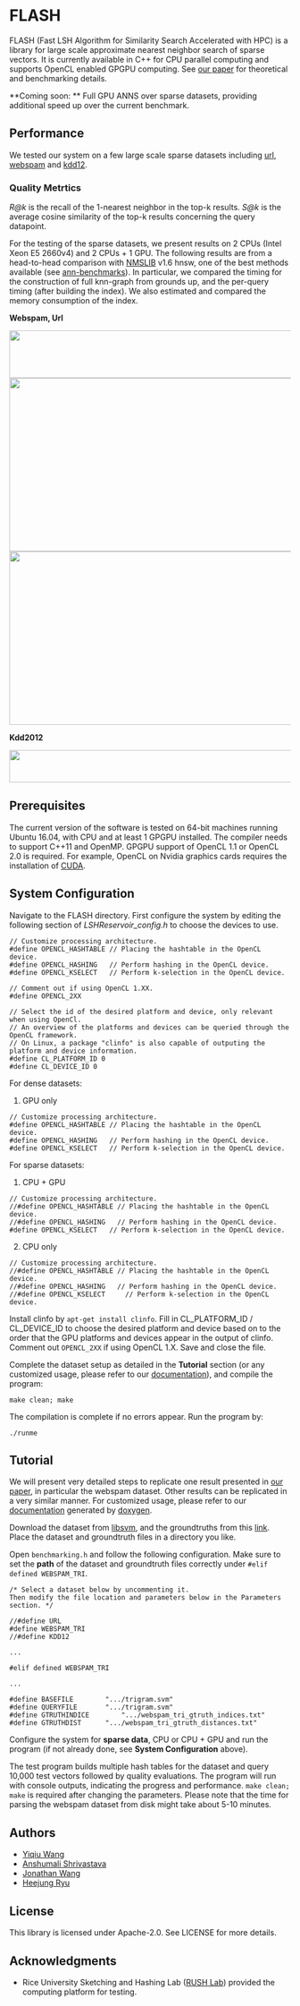 # FLASH

FLASH (Fast LSH Algorithm for Similarity Search Accelerated with HPC) is a library for large scale approximate nearest neighbor search of sparse vectors. It is currently available in C++ for CPU parallel computing and supports OpenCL enabled GPGPU computing. See [our paper](https://arxiv.org/pdf/1709.01190.pdf) for theoretical and benchmarking details. 

**Coming soon: ** Full GPU ANNS over sparse datasets, providing additional speed up over the current benchmark. 

## Performance

We tested our system on a few large scale sparse datasets including [url](https://www.csie.ntu.edu.tw/~cjlin/libsvmtools/datasets/binary.html#url), [webspam](https://www.csie.ntu.edu.tw/~cjlin/libsvmtools/datasets/binary.html#webspam) and [kdd12](https://www.csie.ntu.edu.tw/~cjlin/libsvmtools/datasets/binary.html#kdd2012). 

### Quality Metrtics

*R@k* is the recall of the 1-nearest neighbor in the top-k results. 
*S@k* is the average cosine similarity of the top-k results concerning the query datapoint. 

For the testing of the sparse datasets, we present results on 2 CPUs (Intel Xeon E5 2660v4) and 2 CPUs + 1 GPU. The following results are from a head-to-head comparison with [NMSLIB](https://github.com/searchivarius/nmslib) v1.6 hnsw, one of the best methods available (see [ann-benchmarks](https://github.com/erikbern/ann-benchmarks)). In particular, we compared the timing for the construction of full knn-graph from grounds up, and the per-query timing (after building the index). We also estimated and compared the memory consumption of the index. 


**Webspam, Url**

<img src="https://github.com/RUSH-LAB/Flash/blob/master/plots/webspam_url_table.PNG" width="668" height="85" />
<img src="https://github.com/RUSH-LAB/Flash/blob/master/plots/webspam_plots.PNG" width="739" height="310" />
<img src="https://github.com/RUSH-LAB/Flash/blob/master/plots/url_plots.PNG" width="739" height="310" />

**Kdd2012**

<img src="https://github.com/RUSH-LAB/Flash/blob/master/plots/kdd12_table.PNG" width="530" height="58" />

## Prerequisites

The current version of the software is tested on 64-bit machines running Ubuntu 16.04, with CPU and at least 1 GPGPU installed. The compiler needs to support C++11 and OpenMP. GPGPU support of OpenCL 1.1 or OpenCL 2.0 is required. For example, OpenCL on Nvidia graphics cards requires the installation of [CUDA](https://developer.nvidia.com/cuda-toolkit-32-downloads). 

## System Configuration

Navigate to the FLASH directory. First configure the system by editing the following section of *LSHReservoir_config.h* to choose the devices to use. 

```
// Customize processing architecture. 
#define OPENCL_HASHTABLE // Placing the hashtable in the OpenCL device. 
#define OPENCL_HASHING   // Perform hashing in the OpenCL device. 
#define OPENCL_KSELECT	 // Perform k-selection in the OpenCL device. 

// Comment out if using OpenCL 1.XX. 
#define OPENCL_2XX

// Select the id of the desired platform and device, only relevant when using OpenCl. 
// An overview of the platforms and devices can be queried through the OpenCL framework. 
// On Linux, a package "clinfo" is also capable of outputing the platform and device information. 
#define CL_PLATFORM_ID 0
#define CL_DEVICE_ID 0
```
For dense datasets:
1. GPU only

```
// Customize processing architecture. 
#define OPENCL_HASHTABLE // Placing the hashtable in the OpenCL device. 
#define OPENCL_HASHING   // Perform hashing in the OpenCL device. 
#define OPENCL_KSELECT	 // Perform k-selection in the OpenCL device. 
```
For sparse datasets:
1. CPU + GPU

```
// Customize processing architecture. 
//#define OPENCL_HASHTABLE // Placing the hashtable in the OpenCL device. 
//#define OPENCL_HASHING   // Perform hashing in the OpenCL device. 
#define OPENCL_KSELECT	 // Perform k-selection in the OpenCL device. 
```
2. CPU only
```
// Customize processing architecture. 
//#define OPENCL_HASHTABLE // Placing the hashtable in the OpenCL device. 
//#define OPENCL_HASHING   // Perform hashing in the OpenCL device. 
//#define OPENCL_KSELECT	 // Perform k-selection in the OpenCL device. 
```
Install clinfo by `apt-get install clinfo`. Fill in CL_PLATFORM_ID / CL_DEVICE_ID to choose the desired platform and device based on to the order that the GPU platforms and devices appear in the output of clinfo. Comment out `OPENCL_2XX` if using OpenCL 1.X. Save and close the file. 

Complete the dataset setup as detailed in the **Tutorial** section (or any customized usage, please refer to our [documentation](https://github.com/RUSH-LAB/Flash/blob/master/doc.pdf)), and compile the program: 
```
make clean; make
```
The compilation is complete if no errors appear. Run the program by: 
```
./runme
```

## Tutorial

We will present very detailed steps to replicate one result presented in [our paper](https://arxiv.org/pdf/1709.01190.pdf), in particular the webspam dataset. Other results can be replicated in a very similar manner. For customized usage, please refer to our [documentation](https://github.com/RUSH-LAB/Flash/blob/master/doc.pdf) generated by [doxygen](http://www.stack.nl/~dimitri/doxygen/). 

Download the dataset from [libsvm](https://www.csie.ntu.edu.tw/~cjlin/libsvmtools/datasets/binary.html#webspam), and the groundtruths from  this [link](https://github.com/wangyiqiu/webspam). Place the dataset and groundtruth files in a directory you like. 

Open `benchmarking.h` and follow the following configuration. Make sure to set the **path** of the dataset and groundtruth files correctly under `#elif defined WEBSPAM_TRI`. 

```
/* Select a dataset below by uncommenting it. 
Then modify the file location and parameters below in the Parameters section. */

//#define URL
#define WEBSPAM_TRI
//#define KDD12

...

#elif defined WEBSPAM_TRI

...

#define BASEFILE		".../trigram.svm"
#define QUERYFILE		".../trigram.svm"
#define GTRUTHINDICE		".../webspam_tri_gtruth_indices.txt"
#define GTRUTHDIST		".../webspam_tri_gtruth_distances.txt"
```
Configure the system for **sparse data**, CPU or CPU + GPU and run the program (if not already done, see **System Configuration** above). 

The test program builds multiple hash tables for the dataset and query 10,000 test vectors followed by quality evaluations. The program will run with console outputs, indicating the progress and performance. `make clean; make` is required after changing the parameters. Please note that the time for parsing the webspam dataset from disk might take about 5-10 minutes. 

## Authors

- [Yiqiu Wang](https://github.com/wangyiqiu)
- [Anshumali Shrivastava](https://www.cs.rice.edu/~as143/)
- [Jonathan Wang](https://www.linkedin.com/in/jonathan-wang-725ab28a/)
- [Heejung Ryu](https://github.com/bluejay9676)

## License

This library is licensed under Apache-2.0. See LICENSE for more details. 

## Acknowledgments

* Rice University Sketching and Hashing Lab ([RUSH Lab](http://rush.rice.edu/index.html)) provided the computing platform for testing. 
